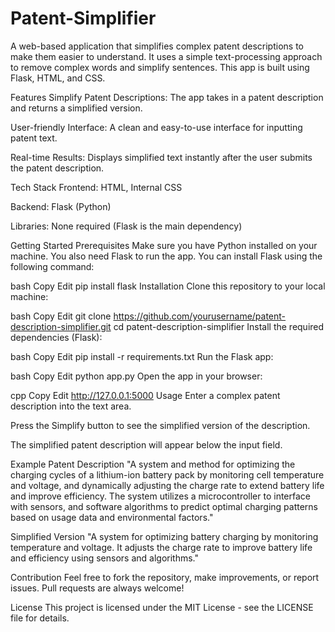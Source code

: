 # Patent-Simplifier

A web-based application that simplifies complex patent descriptions to make them easier to understand. It uses a simple text-processing approach to remove complex words and simplify sentences. This app is built using Flask, HTML, and CSS.

Features
Simplify Patent Descriptions: The app takes in a patent description and returns a simplified version.

User-friendly Interface: A clean and easy-to-use interface for inputting patent text.

Real-time Results: Displays simplified text instantly after the user submits the patent description.

Tech Stack
Frontend: HTML, Internal CSS

Backend: Flask (Python)

Libraries: None required (Flask is the main dependency)

Getting Started
Prerequisites
Make sure you have Python installed on your machine. You also need Flask to run the app. You can install Flask using the following command:

bash
Copy
Edit
pip install flask
Installation
Clone this repository to your local machine:

bash
Copy
Edit
git clone https://github.com/yourusername/patent-description-simplifier.git
cd patent-description-simplifier
Install the required dependencies (Flask):

bash
Copy
Edit
pip install -r requirements.txt
Run the Flask app:

bash
Copy
Edit
python app.py
Open the app in your browser:

cpp
Copy
Edit
http://127.0.0.1:5000
Usage
Enter a complex patent description into the text area.

Press the Simplify button to see the simplified version of the description.

The simplified patent description will appear below the input field.

Example Patent Description
"A system and method for optimizing the charging cycles of a lithium-ion battery pack by monitoring cell temperature and voltage, and dynamically adjusting the charge rate to extend battery life and improve efficiency. The system utilizes a microcontroller to interface with sensors, and software algorithms to predict optimal charging patterns based on usage data and environmental factors."

Simplified Version
"A system for optimizing battery charging by monitoring temperature and voltage. It adjusts the charge rate to improve battery life and efficiency using sensors and algorithms."

Contribution
Feel free to fork the repository, make improvements, or report issues. Pull requests are always welcome!

License
This project is licensed under the MIT License - see the LICENSE file for details.
